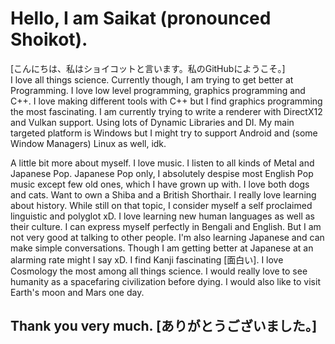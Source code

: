 # Hello, I am Saikat (pronounced Shoikot).
[こんにちは、私はショイコットと言います。私のGitHubにようこそ。]\
I love all things science.
Currently though, I am trying to get better at Programming.
I love low level programming, graphics programming and C++.
I love making different tools with C++ 
but I find graphics programming the most fascinating.
I am currently trying to write a renderer 
with DirectX12 and Vulkan support.
Using lots of Dynamic Libraries and DI.
My main targeted platform is Windows 
but I might try to support Android and (some Window Managers) Linux as well, idk.

A little bit more about myself.
I love music. I listen to all kinds of Metal and
Japanese Pop. Japanese Pop only,
I absolutely despise most English Pop music except few
old ones, which I have grown up with.
I love both dogs and cats.
Want to own a Shiba and a British Shorthair.
I really love learning about history.
While still on that topic,
I consider myself a self proclaimed linguistic and polyglot xD.
I love learning new human languages as well as their culture.
I can express myself perfectly in Bengali and English.
But I am not very good at talking to other people.
I'm also learning Japanese and can make simple conversations. Though I am getting better at Japanese at an alarming rate might I say xD.
I find Kanji fascinating [面白い].
I love Cosmology the most among all things science. I would really love to see humanity as a spacefaring civilization before dying.
I would also like to visit Earth's moon and Mars one day.

## Thank you very much. [ありがとうございました。]
<!--
**razerx100/razerx100** is a ✨ _special_ ✨ repository because its `README.md` (this file) appears on your GitHub profile.

Here are some ideas to get you started:

- 🔭 I’m currently working on ...
- 🌱 I’m currently learning ...
- 👯 I’m looking to collaborate on ...
- 🤔 I’m looking for help with ...
- 💬 Ask me about ...
- 📫 How to reach me: ...
- 😄 Pronouns: ...
- ⚡ Fun fact: ...
-->
